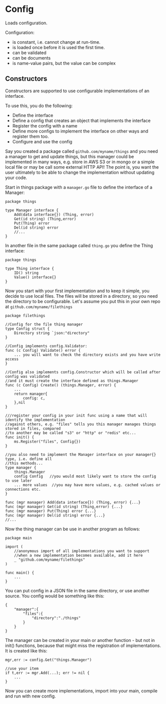 # Config #

Loads configuration.

Configuration:
- is constant, i.e. cannot change at run-time.
- is loaded once before it is used the first time.
- can be validated
- can be documents
- is name-value pairs, but the value can be complex

## Constructors ##
Constructors are supported to use configurable implementations of an interface.

To use this, you do the following:
- Define the interface
- Define a config that creates an object that implements the interface
- Register the config with a name
- Define more configs to implement the interface on other ways and register them too.
- Configure and use the config

Say you created a package called `github.com/myname/things` and you need a manager to get and update things, but this manager could be implemented in many ways, e.g. store in AWS S3 or in mongo or a simple local file or may be call some external HTTP API! The point is, you want the user ultimately to be able to change the implementation without updating your code.

Start in things package with a `manager.go` file to define the interface of a Manager:
```
package things

type Manager interface {
    Add(data interface{}) (Thing, error)
    Get(id string) (Thing,error)
    Put(Thing) error
    Del(id string) error
    //...
}
```

In another file in the same package called `thing.go` you define the Thing interface:
```
package things

type Thing interface {
    ID() string
    Value() interface{}
}
```

Now you start with your first implementation and to keep it simple, you decide to use local files. The files will be stored in a directory, so you need the directory to be configurable. Let's assume you put this in your own repo at `github.com/myname/filethings`

```
package filethings

//Config for the file thing manager
type Config struct {
    Directory string `json:"directory"
}

//Config implements config.Validator:
func (c Config) Validate() error {
    ... you will want to check the directory exists and you have write access
}

//Config also implements config.Constructor which will be called after config was validated
//and it must create the interface defined as things.Manager
func (c Config) Create() (things.Manager, error) {
    ...
    return manager{
        config: c,
    },nil
}

///register your config in your init func using a name that will identify the implementation
//against others, e.g. "files" tells you this manager manages things stored in files, compared
//to another may be called "s3" or "http" or "redis" etc...
func init() {
    ms.Register("files", Config{})
}

//you also need to implement the Manager interface on your manager{} type, i.e. define all
//this methods...
type manager {
    things.Manager
    config Config   //you would most likely want to store the config to use later
    ... more values  //you may have more values, e.g. cached values or connections etc.
}

func (mgr manager) Add(data interface{}) (Thing, error) {...}
func (mgr manager) Get(id string) (Thing,error) {...}
func (mgr manager) Put(Thing) error {...}
func (mgr manager) Del(id string) error {...}
//...
```

Now the thing manager can be use in another program as follows:
```
package main

import (
    //anonymous import of all implementations you want to support
    //when a new implementation becomes available, add it here
    _ "github.com/myname/filethings"
)

func main() {
    ...
}
```

You can put config in a JSON file in the same directory, or use another source.
You config would be something like this:
```
{
    "manager":{
        "files":{
            "directory":"./things"    
        }
    }
}
```

The manager can be created in your main or another function - but not in init() functions, because that might miss the registration of implementations. It is created like this:

```
mgr,err := config.Get("things.Manager")

//use your item
if t,err := mgr.Add(...); err != nil {
    ...
}
```

Now you can create more implementations, import into your main, compile and run with new config.
